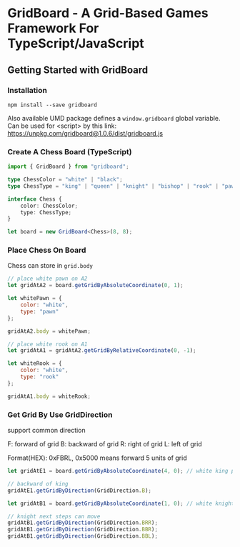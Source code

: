 # GridBoard - A Grid-Based Games Framework For TypeScript/JavaScript

## Getting Started with GridBoard

### Installation

```
npm install --save gridboard
```

Also available UMD package defines a ```window.gridboard``` global variable.
Can be used for &lt;script&gt; by this link: https://unpkg.com/gridboard@1.0.6/dist/gridboard.js

### Create A Chess Board (TypeScript)

```typescript
import { GridBoard } from "gridboard";

type ChessColor = "white" | "black";
type ChessType = "king" | "queen" | "knight" | "bishop" | "rook" | "pawn";

interface Chess {
    color: ChessColor;
    type: ChessType;
}

let board = new GridBoard<Chess>(8, 8);
```

### Place Chess On Board

Chess can store in ```grid.body```

```javascript
// place white pawn on A2
let gridAtA2 = board.getGridByAbsoluteCoordinate(0, 1);

let whitePawn = {
    color: "white",
    type: "pawn"
};

gridAtA2.body = whitePawn;

// place white rook on A1
let gridAtA1 = gridAtA2.getGridByRelativeCoordinate(0, -1);

let whiteRook = {
    color: "white",
    type: "rook"
};

gridAtA1.body = whiteRook;
```

###  Get Grid By Use GridDirection

support common direction

F: forward of grid
B: backward of grid
R: right of grid
L: left of grid

Format(HEX): 0xFBRL, 0x5000 means forward 5 units of grid

```javascript
let gridAtE1 = board.getGridByAbsoluteCoordinate(4, 0); // white king placed

// backward of king
gridAtE1.getGridByDirection(GridDirection.B);

let gridAtB1 = board.getGridByAbsoluteCoordinate(1, 0); // white knight placed

// knight next steps can move
gridAtB1.getGridByDirection(GridDirection.BRR);
gridAtB1.getGridByDirection(GridDirection.BBR);
gridAtB1.getGridByDirection(GridDirection.BBL);
```
